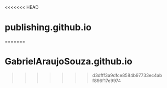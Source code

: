 <<<<<<< HEAD
# publishing.github.io
=======
# GabrielAraujoSouza.github.io
>>>>>>> d3dfff3a9dfce8584b97733ec4abf896f17e9974
